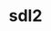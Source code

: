 ---
title: "sdl2"
layout: cache
categories: [package, develop]
meta: {"compilers": ["gcc@=11.4.0", "oneapi@=2024.2.1"], "num_specs": 11, "num_specs_by_stack": {"e4s": 6, "e4s-oneapi": 5, "root": 11}, "oss": ["ubuntu22.04"], "platforms": ["linux"], "stacks": ["e4s", "e4s-oneapi", "root"], "targets": ["x86_64_v3"], "versions": ["2.30.3"]}
spec_details: [{"compiler": "gcc@=11.4.0", "hash": "o3gfngxgwwdnppmrovofjzsiw6otogpb", "os": "ubuntu22.04", "platform": "linux", "size": "-", "stacks": ["e4s", "root"], "tarball": "https://binaries.spack.io/develop/build_cache/linux-ubuntu22.04-x86_64_v3/gcc-11.4.0/sdl2-2.30.3/linux-ubuntu22.04-x86_64_v3-gcc-11.4.0-sdl2-2.30.3-o3gfngxgwwdnppmrovofjzsiw6otogpb.spack", "target": "x86_64_v3", "variants": ["build_system=cmake", "build_type=Release", "generator=make", "~ipo"], "versions": ["2.30.3"]}, {"compiler": "gcc@=11.4.0", "hash": "kicfvb2geodyhcjn3qez23v43q2d6zzc", "os": "ubuntu22.04", "platform": "linux", "size": "-", "stacks": ["e4s", "root"], "tarball": "https://binaries.spack.io/develop/build_cache/linux-ubuntu22.04-x86_64_v3/gcc-11.4.0/sdl2-2.30.3/linux-ubuntu22.04-x86_64_v3-gcc-11.4.0-sdl2-2.30.3-kicfvb2geodyhcjn3qez23v43q2d6zzc.spack", "target": "x86_64_v3", "variants": ["build_system=cmake", "build_type=Release", "generator=make", "~ipo"], "versions": ["2.30.3"]}, {"compiler": "gcc@=11.4.0", "hash": "5zmfheg5pkq4wxl4s4zsfa7pinnj4wic", "os": "ubuntu22.04", "platform": "linux", "size": "-", "stacks": ["e4s", "root"], "tarball": "https://binaries.spack.io/develop/build_cache/linux-ubuntu22.04-x86_64_v3/gcc-11.4.0/sdl2-2.30.3/linux-ubuntu22.04-x86_64_v3-gcc-11.4.0-sdl2-2.30.3-5zmfheg5pkq4wxl4s4zsfa7pinnj4wic.spack", "target": "x86_64_v3", "variants": ["build_system=cmake", "build_type=Release", "generator=make", "~ipo"], "versions": ["2.30.3"]}, {"compiler": "gcc@=11.4.0", "hash": "dn2l5sdh5zyy2ubqfw5ke7hv2xnovcwi", "os": "ubuntu22.04", "platform": "linux", "size": "-", "stacks": ["e4s", "root"], "tarball": "https://binaries.spack.io/develop/build_cache/linux-ubuntu22.04-x86_64_v3/gcc-11.4.0/sdl2-2.30.3/linux-ubuntu22.04-x86_64_v3-gcc-11.4.0-sdl2-2.30.3-dn2l5sdh5zyy2ubqfw5ke7hv2xnovcwi.spack", "target": "x86_64_v3", "variants": ["build_system=cmake", "build_type=Release", "generator=make", "~ipo"], "versions": ["2.30.3"]}, {"compiler": "gcc@=11.4.0", "hash": "5y3sd7ccenadyh2qod2pswij2ihmh6ko", "os": "ubuntu22.04", "platform": "linux", "size": "-", "stacks": ["e4s", "root"], "tarball": "https://binaries.spack.io/develop/build_cache/linux-ubuntu22.04-x86_64_v3/gcc-11.4.0/sdl2-2.30.3/linux-ubuntu22.04-x86_64_v3-gcc-11.4.0-sdl2-2.30.3-5y3sd7ccenadyh2qod2pswij2ihmh6ko.spack", "target": "x86_64_v3", "variants": ["build_system=cmake", "build_type=Release", "generator=make", "~ipo"], "versions": ["2.30.3"]}, {"compiler": "gcc@=11.4.0", "hash": "qcs66ocehxjpi7hmmrfqpqtlx4cmpj2m", "os": "ubuntu22.04", "platform": "linux", "size": "-", "stacks": ["e4s", "root"], "tarball": "https://binaries.spack.io/develop/build_cache/linux-ubuntu22.04-x86_64_v3/gcc-11.4.0/sdl2-2.30.3/linux-ubuntu22.04-x86_64_v3-gcc-11.4.0-sdl2-2.30.3-qcs66ocehxjpi7hmmrfqpqtlx4cmpj2m.spack", "target": "x86_64_v3", "variants": ["build_system=cmake", "build_type=Release", "generator=make", "~ipo"], "versions": ["2.30.3"]}, {"compiler": "oneapi@=2024.2.1", "hash": "rnvtxhd4lqe4lpmnocgjh6uaukde7dd4", "os": "ubuntu22.04", "platform": "linux", "size": "-", "stacks": ["e4s-oneapi", "root"], "tarball": "https://binaries.spack.io/develop/build_cache/linux-ubuntu22.04-x86_64_v3/oneapi-2024.2.1/sdl2-2.30.3/linux-ubuntu22.04-x86_64_v3-oneapi-2024.2.1-sdl2-2.30.3-rnvtxhd4lqe4lpmnocgjh6uaukde7dd4.spack", "target": "x86_64_v3", "variants": ["build_system=cmake", "build_type=Release", "generator=make", "~ipo"], "versions": ["2.30.3"]}, {"compiler": "oneapi@=2024.2.1", "hash": "pjq2ismm3ianvlovsa7l7bnmlnzjz5bc", "os": "ubuntu22.04", "platform": "linux", "size": "-", "stacks": ["e4s-oneapi", "root"], "tarball": "https://binaries.spack.io/develop/build_cache/linux-ubuntu22.04-x86_64_v3/oneapi-2024.2.1/sdl2-2.30.3/linux-ubuntu22.04-x86_64_v3-oneapi-2024.2.1-sdl2-2.30.3-pjq2ismm3ianvlovsa7l7bnmlnzjz5bc.spack", "target": "x86_64_v3", "variants": ["build_system=cmake", "build_type=Release", "generator=make", "~ipo"], "versions": ["2.30.3"]}, {"compiler": "oneapi@=2024.2.1", "hash": "c3ztxtlqma7qcfuiq4a4tmprcze2rn7k", "os": "ubuntu22.04", "platform": "linux", "size": "-", "stacks": ["e4s-oneapi", "root"], "tarball": "https://binaries.spack.io/develop/build_cache/linux-ubuntu22.04-x86_64_v3/oneapi-2024.2.1/sdl2-2.30.3/linux-ubuntu22.04-x86_64_v3-oneapi-2024.2.1-sdl2-2.30.3-c3ztxtlqma7qcfuiq4a4tmprcze2rn7k.spack", "target": "x86_64_v3", "variants": ["build_system=cmake", "build_type=Release", "generator=make", "~ipo"], "versions": ["2.30.3"]}, {"compiler": "oneapi@=2024.2.1", "hash": "nvywpivmmnbs4mh5ifflbhlnhi4p5xmy", "os": "ubuntu22.04", "platform": "linux", "size": "-", "stacks": ["e4s-oneapi", "root"], "tarball": "https://binaries.spack.io/develop/build_cache/linux-ubuntu22.04-x86_64_v3/oneapi-2024.2.1/sdl2-2.30.3/linux-ubuntu22.04-x86_64_v3-oneapi-2024.2.1-sdl2-2.30.3-nvywpivmmnbs4mh5ifflbhlnhi4p5xmy.spack", "target": "x86_64_v3", "variants": ["build_system=cmake", "build_type=Release", "generator=make", "~ipo"], "versions": ["2.30.3"]}, {"compiler": "oneapi@=2024.2.1", "hash": "wqwqoi6tunsuacwgdkq6amkgc6uq4wne", "os": "ubuntu22.04", "platform": "linux", "size": "-", "stacks": ["e4s-oneapi", "root"], "tarball": "https://binaries.spack.io/develop/build_cache/linux-ubuntu22.04-x86_64_v3/oneapi-2024.2.1/sdl2-2.30.3/linux-ubuntu22.04-x86_64_v3-oneapi-2024.2.1-sdl2-2.30.3-wqwqoi6tunsuacwgdkq6amkgc6uq4wne.spack", "target": "x86_64_v3", "variants": ["build_system=cmake", "build_type=Release", "generator=make", "~ipo"], "versions": ["2.30.3"]}]
---